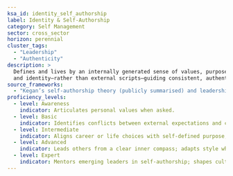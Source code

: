```yaml
---
ksa_id: identity_self_authorship
label: Identity & Self-Authorship
category: Self Management
sector: cross_sector
horizon: perennial
cluster_tags:
  - "Leadership"
  - "Authenticity"
description: >
  Defines and lives by an internally generated sense of values, purpose,
  and identity—rather than external scripts—guiding consistent, authentic actions.
source_frameworks:
  - "Kegan’s self-authorship theory (publicly summarised) and leadership-identity research"
proficiency_levels:
  - level: Awareness
    indicator: Articulates personal values when asked.
  - level: Basic
    indicator: Identifies conflicts between external expectations and core values; chooses authentic responses.
  - level: Intermediate
    indicator: Aligns career or life choices with self-defined purpose; resists incongruent pressures.
  - level: Advanced
    indicator: Leads others from a clear inner compass; adapts style while retaining authenticity.
  - level: Expert
    indicator: Mentors emerging leaders in self-authorship; shapes culture that honours individual purpose and integrity.
---
```

